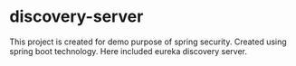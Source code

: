 # discovery-server
This project is created for demo purpose of spring security. Created using spring boot technology. Here included eureka discovery server.
